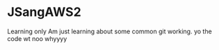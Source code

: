 # JSangAWS2
Learning only
Am just learning about some common git working.
yo the code wt
noo whyyyy
